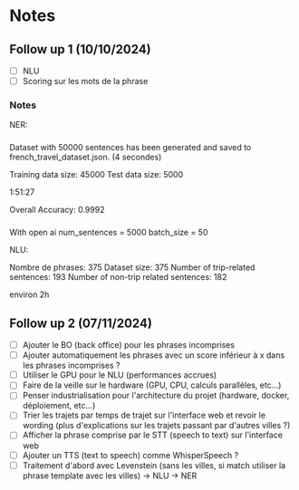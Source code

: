 # Notes

## Follow up 1 (10/10/2024)

- [ ] NLU
- [ ] Scoring sur les mots de la phrase

### Notes ###

NER:

###
Dataset with 50000 sentences has been generated and saved to french_travel_dataset.json. (4 secondes)

Training data size: 45000
Test data size: 5000

1:51:27

Overall Accuracy: 0.9992
###

###
With open ai
num_sentences = 5000
batch_size = 50


NLU:

Nombre de phrases: 375
Dataset size: 375
Number of trip-related sentences: 193
Number of non-trip related sentences: 182

environ 2h

## Follow up 2 (07/11/2024)

- [ ] Ajouter le BO (back office) pour les phrases incomprises
- [ ] Ajouter automatiquement les phrases avec un score inférieur à x dans les phrases incomprises ?
- [ ] Utiliser le GPU pour le NLU (performances accrues)
- [ ] Faire de la veille sur le hardware (GPU, CPU, calculs parallèles, etc...)
- [ ] Penser industrialisation pour l'architecture du projet (hardware, docker, déploiement, etc...)
- [ ] Trier les trajets par temps de trajet sur l'interface web et revoir le wording (plus d'explications sur les trajets passant par d'autres villes ?)
- [ ] Afficher la phrase comprise par le STT (speech to text) sur l'interface web
- [ ] Ajouter un TTS (text to speech) comme WhisperSpeech ?
- [ ] Traitement d'abord avec Levenstein (sans les villes, si match utiliser la phrase template avec les villes) -> NLU -> NER
